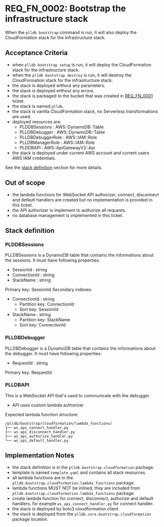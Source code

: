 # REQ_FN_0002: Bootstrap the infrastructure stack

When the `plldb bootstrap` command is run, it will also deploy the CloudFormation stack for the infrastructure stack.

## Acceptance Criteria

- when `plldb bootstrap setup` is run, it will deploy the CloudFormation stack for the infrastructure stack.
- when the `plldb bootstrap destroy` is run, it will destroy the CloudFormation stack for the infrastructure stack.
- the stack is deployed without any parameters.
- the stack is deployed without any errors.
- the stack is packaged to the bucket that was created in [REQ_FN_0001](./req_fn_0001.md) ticket.
- the stack is named `plldb`.
- the stack is vanilla CloudFormation stack, no Serverless transformations are used.
- deployed resources are:
  - PLDDBSessions : AWS::DynamoDB::Table
  - PLLDBDebugger : AWS::DynamoDB::Table
  - PLLDBDebuggerRole : AWS::IAM::Role
  - PLLDBManagerRole : AWS::IAM::Role
  - PLDDBAPI : AWS::ApiGatewayV2::Api
- the stack is deployed under current AWS account and current users AWS IAM credentials.

See the [stack definition](#stack-definition) section for more details.

## Out of scope

- the lambda functions for WebSocket API authorizer, connect, disconnect and default handlers are created but no implementation is provided in this ticket.
- the API authorizer is implement to authorize all requests.
- no database management is implemented in this ticket.

## Stack definition

### PLDDBSessions

PLLDBSessions is a DynamoDB table that contains the informations about the sessions.
It must have following properties:
- SessionId : string
- ConnectionId : string
- StackName : string

Primary key: SessionId
Secondary indexes:
- ConnectionId : string
  - Partition key: ConnectionId
  - Sort key: SessionId
- StackName : string
  - Partition key: StackName
  - Sort key: ConnectionId

### PLLDBDebugger

PLLDBDebugger is a DynamoDB table that contains the informations about the debugger.
It must have following properties:
- RequestId : string

Primary key: RequestId

### PLLDBAPI

This is a WebSocket API that's used to communicate with the debugger.

- API uses custom lambda authorizer

Expected lambda function structure:
```
/plldb/bootstrap/cloudformation/lambda_functions/
├── ws_api_connect_handler.py
├── ws_api_disconnect_handler.py
├── ws_api_authorize_handler.py
└── ws_api_default_handler.py
```

## Implementation Notes

- the stack definition is in the `plldb.bootstrap.cloudformation` package.
- template is named `template.yaml` and contains all stack resources.
- all lambda functions are in the `plldb.bootstrap.cloudformation.lambda_functions` package.
- lambda functions MUST NOT be inlined, they are included from `plldb.bootstrap.cloudformation.lambda_functions` package.
- create lambda function for connect, disconnect, authorize and default handlers. for example `ws_api_connect_handler.py` for connect handler.
- the stack is deployed by boto3 cloudformation client.
- the stack is deployed from the `plldb.core.bootstrap.cloudformation` package location.
